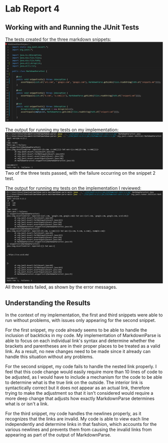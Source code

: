 # Lab Report 4

## Working with and Running the JUnit Tests
The tests created for the three markdown snippets:
![My Tests](MyTests.jpg)

The output for running my tests on my implementation:
![Testing my implementation](TestsRunMine.jpg)
Two of the three tests passed, with the failure occurring on the snippet 2 test.

The output for running my tests on the implementation I reviewed:
![Testing reviewed implementation](TestsRunReviewed.jpg)
All three tests failed, as shown by the error messages.

## Understanding the Results
In the context of my implementation, the first and third snippets were able to run without problems, with issues only appearing for the second snippet.

For the first snippet, my code already seems to be able to handle the inclusion of backticks in my code. My implementation of MarkdownParse is able to focus on each individual link's syntax and determine whether the brackets and parentheses are in their proper places to be treated as a valid link. As a result, no new changes need to be made since it already can handle this situation without any problems.

For the second snippet, my code fails to handle the nested link properly. I feel that this code change would easily require more than 10 lines of code to be adjusted, as I would have to include a mechanism for the code to be able to determine what is the true link on the outside. The interior link is syntactically correct but it does not appear as an actual link, therefore trying to make the adjustment so that it isn't considered would require a more deep change that adjusts how exactly MarkdownParse determines what is or isn't a link.

For the third snippet, my code handles the newlines properly, as it recognizes that the links are invalid. My code is able to view each line independently and determine links in that fashion, which accounts for the various newlines and prevents them from causing the invalid links from appearing as part of the output of MarkdownParse.